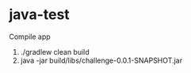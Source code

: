 # java-test

Compile app
1) ./gradlew clean build
2) java -jar build/libs/challenge-0.0.1-SNAPSHOT.jar

